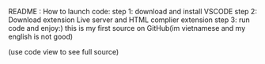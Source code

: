 README :
How to launch code:
step 1: download and install VSCODE
step 2: Download extension Live server and HTML complier extension
step 3: run code and enjoy:)
this is my first source on GitHub(im vietnamese and my english is not good)
<head></head>
<script>
    var variable = 8
    variable = parseInt(window.prompt("Run here(command = hello):")) 
    for(var i = 0; i < 999; i = i + 1 ) {
        document.write("Hello ", variable ," hello")
    }

</script>
(use code view to see full source)
